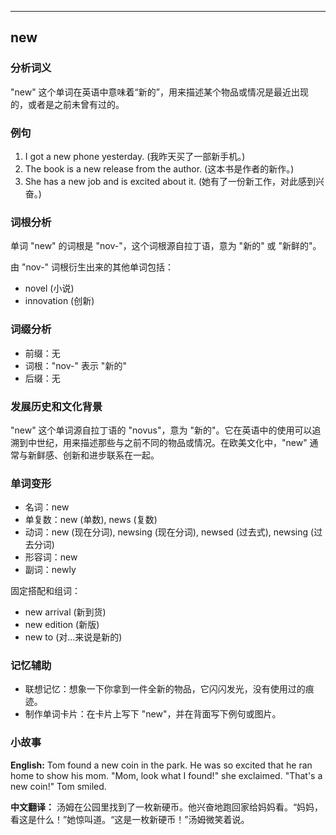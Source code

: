 
---------------
## new
### 分析词义
"new" 这个单词在英语中意味着“新的”，用来描述某个物品或情况是最近出现的，或者是之前未曾有过的。

### 例句
1. I got a new phone yesterday. (我昨天买了一部新手机。)
2. The book is a new release from the author. (这本书是作者的新作。)
3. She has a new job and is excited about it. (她有了一份新工作，对此感到兴奋。)

### 词根分析
单词 "new" 的词根是 "nov-"，这个词根源自拉丁语，意为 "新的" 或 "新鲜的"。

由 "nov-" 词根衍生出来的其他单词包括：
- novel (小说)
- innovation (创新)

### 词缀分析
- 前缀：无
- 词根："nov-" 表示 "新的"
- 后缀：无

### 发展历史和文化背景
"new" 这个单词源自拉丁语的 "novus"，意为 "新的"。它在英语中的使用可以追溯到中世纪，用来描述那些与之前不同的物品或情况。在欧美文化中，"new" 通常与新鲜感、创新和进步联系在一起。

### 单词变形
- 名词：new
- 单复数：new (单数), news (复数)
- 动词：new (现在分词), newsing (现在分词), newsed (过去式), newsing (过去分词)
- 形容词：new
- 副词：newly

固定搭配和组词：
- new arrival (新到货)
- new edition (新版)
- new to (对...来说是新的)

### 记忆辅助
- 联想记忆：想象一下你拿到一件全新的物品，它闪闪发光，没有使用过的痕迹。
- 制作单词卡片：在卡片上写下 "new"，并在背面写下例句或图片。

### 小故事
**English:**
Tom found a new coin in the park. He was so excited that he ran home to show his mom. "Mom, look what I found!" she exclaimed. "That's a new coin!" Tom smiled.

**中文翻译：**
汤姆在公园里找到了一枚新硬币。他兴奋地跑回家给妈妈看。“妈妈，看这是什么！”她惊叫道。“这是一枚新硬币！”汤姆微笑着说。

